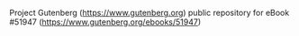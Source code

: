 Project Gutenberg (https://www.gutenberg.org) public repository for
eBook #51947 (https://www.gutenberg.org/ebooks/51947)
